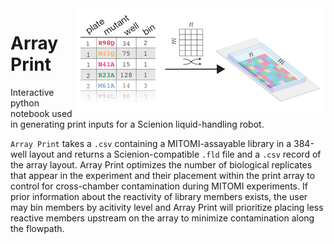 <img src="images/array_print.png" alt="Array Print" align="right"/>

# Array Print
Interactive python notebook used in generating print inputs for a Scienion liquid-handling robot.

<code>Array Print</code> takes a <code>.csv</code> containing a MITOMI-assayable library in a 384-well layout and returns a Scienion-compatible <code>.fld</code> file and a <code>.csv</code> record of the array layout. Array Print optimizes the number of biological replicates that appear in the experiment and their placement within the print array to control for cross-chamber contamination during MITOMI experiments. If prior information about the reactivity of library members exists, the user may bin members by acitivity level and Array Print will prioritize placing less reactive members upstream on the array to minimize contamination along the flowpath.
